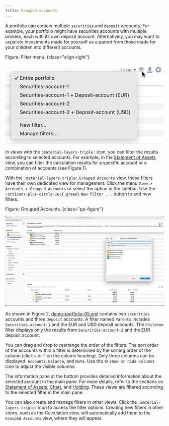 ```yaml
---
title: Grouped accounts
---
```


A portfolio can contain multiple `securities` and `deposit` accounts. For example, your portfolio might have securities accounts with multiple brokers, each with its own deposit account. Alternatively, you may want to separate investments made for yourself as a parent from those made for your children into different accounts.

Figure: Filter menu. {class="align-right"}

![](../reports/performance/images/calculation-filter.png)

In views with the `:material-layers-triple:` icon, you can filter the results according to selected accounts. For example, in the [Statement of Assets](../reports/statement/index.md) view, you can filter the calculation results for a specific account or a combination of accounts (see Figure 1).

With the `:material-layers-triple:` `Grouped Accounts` view, these filters have their own dedicated view for management. Click the menu `View > Accounts > Grouped Accounts` or select the option in the sidebar. Use the `:octicons-plus-circle-16:{.green}` `New filter ...` button to add new filters.

Figure: Grouped Accounts. {class="pp-figure"}

![](./images/sb-grouped-accounts.png)

As shown in Figure 2, [demo-portfolio-05.xml](../../../assets/portfolios/demo-portfolio-05.xml) contains two `securities` accounts and three `deposit` accounts. A filter named `Parents` includes `Securities-account-1` and the EUR and USD deposit accounts. The `Children` filter displays only the results from `Securities-account-2` and the EUR deposit account.

You can drag and drop to rearrange the order of the filters. The sort order of the accounts within a filter is determined by the sorting order of the column (click `v` or `^` on the column heading). Only three columns can be displayed: `Accounts`, `Balance`, and `Note`. Use the :gear: `Show or hide columns` icon to adjust the visible columns.

The information pane at the bottom provides detailed information about the selected account in the main pane. For more details, refer to the sections on [Statement of Assets](../reports/statement/index.md), [Chart](../reports/statement/statement-chart.md), and [Holding](../reports/statement/holdings.md). These views are filtered according to the selected filter in the main pane.

You can also create and manage filters in other views. Click the `:material-layers-triple:` icon to access the filter options. Creating new filters in other views, such as the Calculation view, will automatically add them to the `Grouped Accounts` view, where they will appear.


